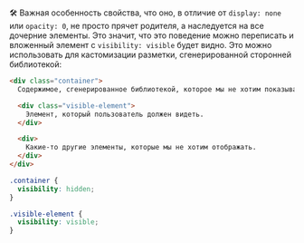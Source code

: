🛠 Важная особенность свойства, что оно, в отличие от `display: none` или `opacity: 0`, не просто прячет родителя, а наследуется на все дочерние элементы. Это значит, что это поведение можно переписать и вложенный элемент с `visibility: visible` будет видно. Это можно использовать для кастомизации разметки, сгенерированной сторонней библиотекой:

```html
<div class="container">
  Содержимое, сгенерированное библиотекой, которое мы не хотим показывать пользователю.

  <div class="visible-element">
    Элемент, который пользователь должен видеть.
  </div>

  <div>
    Какие-то другие элементы, которые мы не хотим отображать.
  </div>
</div>
```

```css
.container {
  visibility: hidden;
}

.visible-element {
  visibility: visible;
}
```
